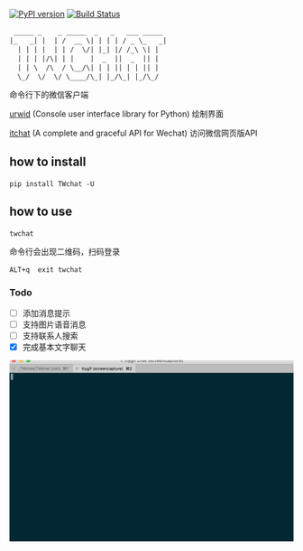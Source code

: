 [![PyPI version](https://badge.fury.io/py/TWchat.svg)](https://badge.fury.io/py/TWchat) [![Build Status](https://travis-ci.org/huanglizhuo/TWchat.svg?branch=master)](https://travis-ci.org/huanglizhuo/TWchat)

```Text
 _____ _    _ _____  _   _   ___ _____ 
|_   _| |  | /  __ \| | | | / _ \_   _|
  | | | |  | | /  \/| |_| |/ /_\ \| |  
  | | | |/\| | |    |  _  ||  _  || |  
  | | \  /\  / \__/\| | | || | | || |  
  \_/  \/  \/ \____/\_| |_/\_| |_/\_/  
```

命令行下的微信客户端

[urwid](https://github.com/urwid/urwid) (Console user interface library for Python) 绘制界面

[itchat](https://github.com/littlecodersh/ItChat) (A complete and graceful API for Wechat) 访问微信网页版API

## how to install 

```
pip install TWchat -U
```

## how to use

```
twchat
```

命令行会出现二维码，扫码登录

``` 
ALT+q  exit twchat
```

### Todo

- [ ] 添加消息提示
- [ ] 支持图片语音消息
- [ ] 支持联系人搜索
- [x] 完成基本文字聊天

![demo](./demo.gif "demo")
